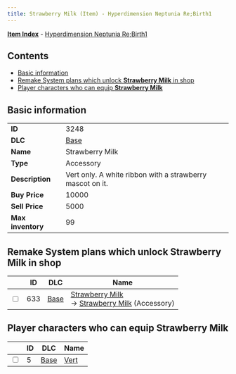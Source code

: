 ```yaml
---
title: Strawberry Milk (Item) - Hyperdimension Neptunia Re;Birth1
---
```


[**Item Index**](/neptunia/rb1/item/index.html) - [Hyperdimension Neptunia Re;Birth1](/neptunia/rb1)

## Contents

- [Basic information](#basic-information)
- [Remake System plans which unlock **Strawberry Milk** in shop](#remake-system-plans-which-unlock-strawberry-milk-in-shop)
- [Player characters who can equip **Strawberry Milk**](#player-characters-who-can-equip-strawberry-milk)
## Basic information

|   |   |
| -- | -- |
| **ID** | 3248 |
| **DLC** | [Base](/neptunia/rb1/dlc/1-base.html) |
| **Name** | Strawberry Milk |
| **Type** | Accessory |
| **Description** | Vert only. A white ribbon with a strawberry mascot on it. |
| **Buy Price** | 10000 |
| **Sell Price** | 5000 |
| **Max inventory** | 99 |


## Remake System plans which unlock **Strawberry Milk** in shop

|    | ID | DLC | Name |
| -- | -- | --- | ---- |
| <input type="checkbox" id="rb1-remake-1-633" class="trackbox" /> | 633 | [Base](/neptunia/rb1/dlc/1-base.html) | [Strawberry Milk](/neptunia/rb1/remake/1-633-strawberry-milk.html)<br /> → [Strawberry Milk](/neptunia/rb1/item/1-3248-strawberry-milk.html) (Accessory) |


## Player characters who can equip **Strawberry Milk**

|    | ID | DLC | Name |
| -- | -- | --- | ---- |
| <input type="checkbox" id="rb1-player-1-5" class="trackbox" /> | 5 | [Base](/neptunia/rb1/dlc/1-base.html) | [Vert](/neptunia/rb1/player/1-5-vert.html) |
